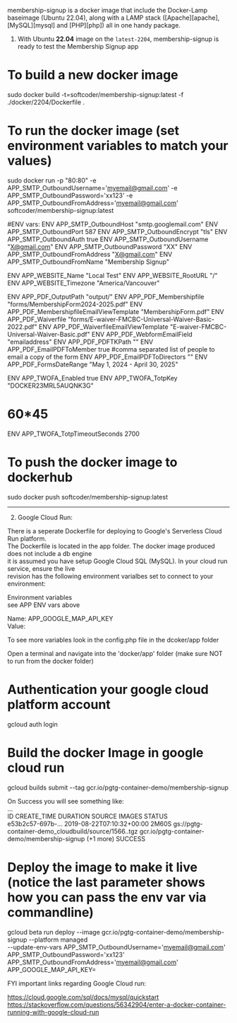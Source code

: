 membership-signup is a docker image that include the Docker-Lamp baseimage (Ubuntu 22.04), along with a LAMP stack ([Apache][apache], [MySQL][mysql] and [PHP][php]) all in one handy package.

1. With Ubuntu **22.04** image on the `latest-2204`, membership-signup is ready to test the Membership Signup app

# To build a new docker image  
sudo docker build -t=softcoder/membership-signup:latest -f ./docker/2204/Dockerfile .  

# To run the docker image (set environment variables to match your values)
sudo docker run -p "80:80" -e APP_SMTP_OutboundUsername='myemail@gmail.com' -e APP_SMTP_OutboundPassword='xx123' -e APP_SMTP_OutboundFromAddress='myemail@gmail.com' softcoder/membership-signup:latest  

#ENV vars:
ENV APP_SMTP_OutboundHost "smtp.googlemail.com"
ENV APP_SMTP_OutboundPort 587
ENV APP_SMTP_OutboundEncrypt "tls"
ENV APP_SMTP_OutboundAuth true
ENV APP_SMTP_OutboundUsername "X@gmail.com"
ENV APP_SMTP_OutboundPassword "XX"
ENV APP_SMTP_OutboundFromAddress "X@gmail.com"
ENV APP_SMTP_OutboundFromName "Membership Signup"

ENV APP_WEBSITE_Name "Local Test"
ENV APP_WEBSITE_RootURL "/"
ENV APP_WEBSITE_Timezone "America/Vancouver"

ENV APP_PDF_OutputPath "output/"
ENV APP_PDF_Membershipfile "forms/MembershipForm2024-2025.pdf"
ENV APP_PDF_MembershipfileEmailViewTemplate "MembershipForm.pdf"
ENV APP_PDF_Waiverfile "forms/E-waiver-FMCBC-Universal-Waiver-Basic-2022.pdf"
ENV APP_PDF_WaiverfileEmailViewTemplate "E-waiver-FMCBC-Universal-Waiver-Basic.pdf"
ENV APP_PDF_WebformEmailField "emailaddress"
ENV APP_PDF_PDFTKPath ""
ENV APP_PDF_EmailPDFToMember true
#comma separated list of people to email a copy of the form
ENV APP_PDF_EmailPDFToDirectors ""
ENV APP_PDF_FormsDateRange "May 1, 2024 - April 30, 2025"

ENV APP_TWOFA_Enabled true
ENV APP_TWOFA_TotpKey "DOCKER23MRL5AUQNK3G"
# 60*45
ENV APP_TWOFA_TotpTimeoutSeconds 2700

# To push the docker image to dockerhub  
sudo docker push softcoder/membership-signup:latest  
  
---  

2. Google Cloud Run:  

There is a seperate Dockerfile for deploying to Google's Serverless Cloud Run platform.  
The Dockerfile is located in the app folder. The docker image produced does not include a db engine  
it is assumed you have setup Google Cloud SQL (MySQL). In your cloud run service, ensure the live   
revision has the following environment varialbes set to connect to your environment:  

Environment variables  
see APP ENV vars above

Name: APP_GOOGLE_MAP_API_KEY  
Value: <your api key>  

To see more variables look in the config.php file in the dcoker/app folder  

Open a terminal and navigate into the 'docker/app' folder (make sure NOT to run from the docker folder)  

# Authentication your google cloud platform account
gcloud auth login  

# Build the docker Image in google cloud run  
gcloud builds submit --tag gcr.io/pgtg-container-demo/membership-signup  

On Success you will see something like:  
...  
ID                CREATE_TIME               DURATION SOURCE                                               IMAGES                                          STATUS  
e53b2c57-697b-... 2019-08-22T07:10:32+00:00 2M60S    gs://pgtg-container-demo_cloudbuild/source/1566..tgz gcr.io/pgtg-container-demo/membership-signup (+1 more)  SUCCESS  

# Deploy the image to make it live (notice the last parameter shows how you can pass the env var via commandline)  
gcloud beta run deploy --image gcr.io/pgtg-container-demo/membership-signup --platform managed \
       --update-env-vars APP_SMTP_OutboundUsername='myemail@gmail.com' APP_SMTP_OutboundPassword='xx123' APP_SMTP_OutboundFromAddress='myemail@gmail.com' APP_GOOGLE_MAP_API_KEY=<your api key>  

FYI important links regarding Google Cloud run:  

https://cloud.google.com/sql/docs/mysql/quickstart  
https://stackoverflow.com/questions/56342904/enter-a-docker-container-running-with-google-cloud-run  

